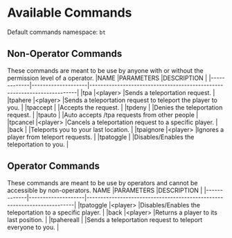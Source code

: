 # Available Commands
Default commands namespace: `bt`

## Non-Operator Commands 
These commands are meant to be use by anyone with or without the permission level of a operator.
|NAME         |PARAMETERS          |DESCRIPTION                                                              |
|-------------|--------------------|-------------------------------------------------------------------------|
|tpa          |\<player\>          |Sends a teleportation request.                                           |
|tpahere      |\<player\>          |Sends a teleportation request to teleport the player to you.             |
|tpaccept     |                    |Accepts the request.                                                     |
|tpdeny       |                    |Denies the teleportation request.                                        |
|tpauto       |                    |Auto accepts /tpa requests from other people                             |
|tpcancel     |\<player\>          |Cancels a teleportation request to a specific player.                    |
|back         |                    |Teleports you to your last location.                                     |
|tpaignore    |\<player\>          |Ignores a player from teleport requests.                                 |
|tpatoggle    |                    |Disables/Enables the teleportation to you.                               |

## Operator Commands 
These commands are meant to be use by operators and cannot be accessible by non-operators.
NAME          |PARAMETERS          |DESCRIPTION                                                              |
|-------------|--------------------|-------------------------------------------------------------------------|
|tpatoggle    |\<player\>          |Disables/Enables the teleportation to a specific player.                 |
|back         |\<player\>          |Returns a player to its last position.                                   |
|tpahereall   |                    |Sends a teleportation request to teleport everyone to you.               |
